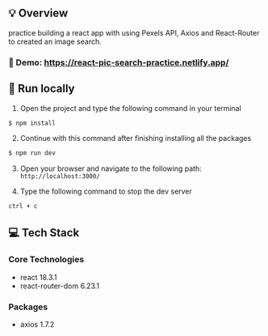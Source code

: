 ## 💡 Overview

practice building a react app with using Pexels API, Axios and React-Router to created an image search.

### 👀 Demo: https://react-pic-search-practice.netlify.app/

## 🚀 Run locally

1. Open the project and type the following command in your terminal

```bash
$ npm install
```

2. Continue with this command after finishing installing all the packages

```bash
$ npm run dev
```

3. Open your browser and navigate to the following path: `http://localhost:3000/`

4. Type the following command to stop the dev server

```bash
ctrl + c
```

## 💻 Tech Stack

### Core Technologies

- react 18.3.1
- react-router-dom 6.23.1

### Packages

- axios 1.7.2